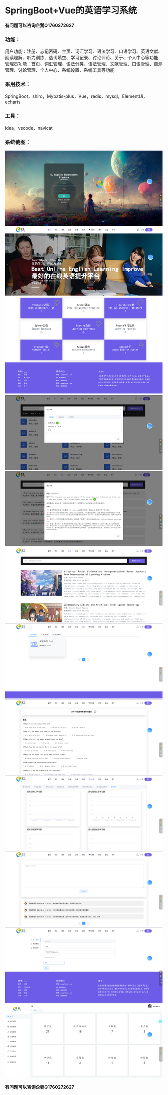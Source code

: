 # SpringBoot+Vue的英语学习系统

**有问题可以咨询企鹅Q1760272627** 

### 功能：
用户功能：注册、忘记密码、主页、词汇学习、语法学习、口语学习、英语文献、阅读理解、听力训练、选词填空、学习记录、讨论评论、关于、个人中心等功能
管理员功能：首页、词汇管理、语法分类、语法管理、文献管理、口语管理、自测管理、讨论管理、个人中心、系统设置、系统工具等功能

### 采用技术：
SpringBoot，shiro，Mybatis-plus，Vue，redis，mysql，ElementUi，echarts

### 工具：
idea，vscode，navicat

### 系统截图：
![登录](img/image.png)
![首页](img/image1.png)
![词汇](img/image3.png)
![语法](img/image4.png)
![文献](img/image5.png)
![自测](img/image6.png)
![听力](img/image7.png)
![学习记录](img/image8.png)
![讨论](img/image9.png)
![个人中心](img/image10.png)
![后台管理](img/image11.png)

**有问题可以咨询企鹅Q1760272627** 
